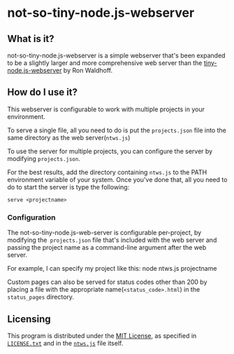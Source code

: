 # not-so-tiny-node.js-webserver

## What is it?

not-so-tiny-node.js-webserver is a simple webserver that's been expanded to be a slightly larger and more comprehensive web server than the [tiny-node.js-webserver](https://github.com/rodw/tiny-node.js-webserver) by Ron Waldhoff.

## How do I use it?

This webserver is configurable to work with multiple projects in your environment.

To serve a single file, all you need to do is put the `projects.json` file into the same directory as the web server(`ntws.js`)

To use the server for multiple projects, you can configure the server by modifying `projects.json`.

For the best results, add the directory containing `ntws.js` to the PATH environment variable of your system. Once you've done that, all you need to do to start the server is type the following:

    serve <projectname>

### Configuration

The not-so-tiny-node.js-web-server is configurable per-project, by modifying the` projects.json` file that's included with the web server and passing the project name as a command-line argument after the web server.

For example, I can specify my project like this:
    node ntws.js projectname

Custom pages can also be served for status codes other than 200 by placing a file with the appropriate name(`<status_code>.html`) in the `status_pages` directory.

## Licensing

This program is distributed under the [MIT License](http://www.opensource.org/licenses/mit-license.php), as specified in [`LICENSE.txt`](https://raw.github.com/abejfehr/not-so-tiny-node.js-webserver/master/LICENSE.txt) and in the [`ntws.js`](https://raw.github.com/abejfehr/not-so-tiny-node.js-webserver/master/ntws.js) file itself.
